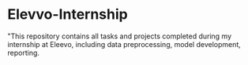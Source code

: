 # Elevvo-Internship
"This repository contains all tasks and projects completed during my internship at Eleevo, including data preprocessing, model development, reporting.
